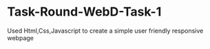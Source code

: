 # Task-Round-WebD-Task-1
Used Html,Css,Javascript to create a simple user friendly responsive webpage
